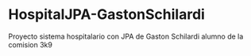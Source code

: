 # HospitalJPA-GastonSchilardi
Proyecto sistema hospitalario con JPA de Gaston Schilardi alumno de la comision 3k9
